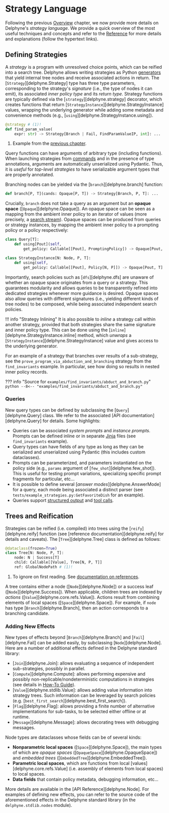 # Strategy Language

Following the previous [Overview](./overview.md) chapter, we now provide more details on Delphyne's _strategy language_. We provide a quick overview of the most useful techniques and concepts and refer to the [Reference](../reference/strategies/trees.md) for more details and explanations (follow the hypertext links).

## Defining Strategies

A _strategy_ is a program with unresolved choice points, which can be reified into a search tree. Delphyne allows writing strategies as Python [generators](https://wiki.python.org/moin/Generators) that yield internal tree nodes and receive associated actions in return. The [`Strategy`][delphyne.Strategy] type has three type parameters, corresponding to the strategy's _signature_ (i.e., the type of nodes it can emit), its associated _inner policy type_ and its _return type_. Strategy functions are typically defined via the [`strategy`][delphyne.strategy] decorator, which creates functions that return [`StrategyInstance`][delphyne.StrategyInstance] values, wrapping the underlying generator while adding some metadata and convenience methods (e.g., [`using`][delphyne.StrategyInstance.using]).

```py
@strategy # (1)!
def find_param_value(
    expr: str) -> Strategy[Branch | Fail, FindParamValueIP, int]: ...
```

1. Example from the [previous chapter](./overview.md).

Query functions can have arguments of arbitrary type (including functions). When launching strategies from [commands](./extension.md#commands) and in the presence of type annotations, arguments are automatically unserialized using Pydantic. Thus, it is _useful_ for _top-level strategies_ to have serializable argument types that are properly annotated.

Branching nodes can be yielded via the [`branch`][delphyne.branch] function:
<!-- , whose type is worth examining (we ignore some optional arguments): -->

```py
def branch[P, T](cands: Opaque[P, T]) -> Strategy[Branch, P, T]: ...
```

Crucially, `branch` does not take a query as an argument but an **opaque space** ([`Opaque`][delphyne.Opaque]). An opaque space can be seen as a mapping from the ambient inner policy to an iterator of values (more precisely, a [search stream](./policies.md)). Opaque spaces can be produced from queries or strategy instances, by mapping the ambient inner policy to a prompting policy or a policy respectively:

```py
class Query[T]:
    def using[Pout](self,
        get_policy: Callable[[Pout], PromptingPolicy]) -> Opaque[Pout, T]: ...

class StrategyInstance[N: Node, P, T]:
    def using(self,
        get_policy: Callable[[Pout], Policy[N, P]]) -> Opaque[Pout, T]: ...
```

Importantly, search policies such as [`dfs`][delphyne.dfs] are unaware of whether an opaque space originates from a query or a strategy. This guarantees modularity and allows queries to be transparently refined into dedicated strategies whenever more guidance is desired. Opaque spaces also allow queries with different signatures (i.e., yielding different kinds of tree nodes) to be composed, while being associated independent search policies.

!!! info "Strategy Inlining"
    It is also possible to _inline_ a strategy call within another strategy, provided that both strategies share the same signature and inner policy type. This can be done using the [`inline`][delphyne.StrategyInstance.inline] method, which _unwraps_ a [`StrategyInstance`][delphyne.StrategyInstance] value and gives access to the underlying generator.

For an example of a strategy that branches over results of a sub-strategy, see the `prove_program_via_abduction_and_branching` strategy from the `find_invariants` example. In particular, see how doing so results in nested inner policy records.

??? info "Source for `examples/find_invariants/abduct_and_branch.py`"
    ```python
    --8<-- "examples/find_invariants/abduct_and_branch.py"
    ```

### Queries

New query types can be defined by subclassing the [`Query`][delphyne.Query] class. We refer to the associated [API documentation][delphyne.Query] for details. Some highlights:

- Queries can be associated _system prompts_ and _instance prompts_. Prompts can be defined inline or in separate [Jinja](https://jinja.palletsprojects.com/en/stable/) files (see `find_invariants` example).
- Query types can have fields of any type as long as they can be serialized and unserialized using Pydantic (this includes custom dataclasses).
- Prompts can be parameterized, and parameters instantiated on the policy side (e.g., `params` argument of [`few_shot`][delphyne.few_shot]). This is useful for testing prompt variations, specializing specific prompt fragments for particular, etc...
- It is possible to define several [_answer modes_][delphyne.AnswerMode] for a query, each mode being associated a distinct parser (see `tests/example_strategies.py:GetFavoriteDish` for an example).
- Queries support [structured output](https://platform.openai.com/docs/guides/structured-outputs) and [tool calls](https://platform.openai.com/docs/guides/function-calling).


## Trees and Reification

Strategies can be reified (i.e. compiled) into trees using the [`reify`][delphyne.reify] function (see [reference documentation][delphyne.reify] for details and caveats). The [`Tree`][delphyne.Tree] class is defined as follows:

```py
@dataclass(frozen=True)
class Tree[N: Node, P, T]:
    node: N | Success[T]
    child: Callable[[Value], Tree[N, P, T]]
    ref: GlobalNodePath # (1)!
```

1. To ignore on first reading. See [documentation on references](../reference/strategies/traces.md).

A tree contains either a node ([`Node`][delphyne.Node]) or a success leaf ([`Node`][delphyne.Success]). When applicable, children trees are indexed by _actions_ ([`Value`][delphyne.core.refs.Value]). Actions result from combining elements of local spaces ([`Space`][delphyne.Space]). For example, if `node` has type [`Branch`][delphyne.Branch], then an action corresponds to a branching candidate.

### Adding New Effects

New types of effects beyond [`Branch`][delphyne.Branch] and [`Fail`][delphyne.Fail] can be added easily, by subclassing [`Node`][delphyne.Node]. Here are a number of additional effects defined in the Delphyne standard library:

- [`Join`][delphyne.Join]: allows evaluating a sequence of independent sub-strategies, possibly in parallel.
- [`Compute`][delphyne.Compute]: allows performing expensive and possibly non-replicable/nondeterministic computations in strategies (see details in [How-To Guide](../how-to-guides.md#compute)).
- [`Value`][delphyne.stdlib.Value]: allows adding value information into strategy trees. Such information can be leveraged by search policies (e.g. [`best_first_search`][delphyne.best_first_search]).
- [`Flag`][delphyne.Flag]: allows providing a finite number of alternative implementations for sub-tasks, to be selected either offline or at runtime.
- [`Message`][delphyne.Message]: allows decorating trees with debugging messages.

Node types are dataclasses whose fields can be of several kinds:

- **Nonparametric local spaces** ([`Space`][delphyne.Space]), the main types of which are _opaque spaces_ ([`OpaqueSpace`][delphyne.OpaqueSpace]) and _embedded trees_ ([`EmbeddedTree`][delphyne.EmbeddedTree]).
- **Parametric local spaces**, which are functions from local [values][delphyne.core.refs.Value] (i.e. assembly of elements from local spaces) to local spaces.
- **Data fields** that contain policy metadata, debugging information, etc...

More details are available in the [API Reference][delphyne.Node]. For examples of defining new effects, you can refer to the source code of the aforementioned effects in the Delphyne standard library (in the `delphyne.stdlib.nodes` module).
